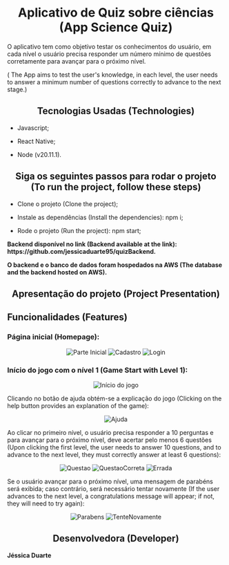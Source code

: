<h1 align="center"> Aplicativo de Quiz sobre ciências (App Science Quiz) </h1>
<p>O aplicativo tem como objetivo testar os conhecimentos do usuário, em cada nível o usuário precisa responder um número mínimo de questões corretamente para avançar para o próximo nível.</p>
<p>( The App aims to test the user's knowledge, in each level, the user needs to answer a minimum number of questions correctly to advance to the next stage.)</p>

<h2 align="center"> Tecnologias Usadas (Technologies) </h2>

- Javascript;

- React Native;

- Node  (v20.11.1).

<h2 align="center">  Siga os seguintes passos para rodar o projeto (To run the project, follow these steps) </h2>

- Clone o projeto (Clone the project);

- Instale as dependências (Install the dependencies): npm i;

- Rode o projeto (Run the project): npm start; 


<p> <strong>Backend disponível no link (Backend available at the link): https://github.com/jessicaduarte95/quizBackend. </strong> </p>
<p> <strong>O backend e o banco de dados foram hospedados na AWS (The database and the backend hosted on AWS). </strong></p>


<h2 align="center"> Apresentação do projeto (Project Presentation) </h2>

## Funcionalidades (Features)

### Página inicial (Homepage): 

<div display="flex" align="center">
  <img src="/img/foto1.png" alt="Parte Inicial"> 
  <img src="/img/foto2.png" alt="Cadastro">
  <img src="/img/foto3.png" alt="Login">
</div>

### Início do jogo com o nível 1 (Game Start with Level 1):
<div display="flex" align="center">
  <img src="/img/foto4.png" alt="Início do jogo">
</div>


<p>Clicando no botão de ajuda obtém-se a explicação do jogo (Clicking on the help button provides an explanation of the game): </p>
<div display="flex" align="center">
  <img src="/img/foto10.png" alt="Ajuda">
</div>

<p> Ao clicar no primeiro nível, o usuário precisa responder a 10 perguntas e para avançar para o próximo nível, deve acertar pelo menos 6 questões (Upon clicking the first level, the user needs to answer 10 questions, and to advance to the next level, they must correctly answer at least 6 questions): </p>
<div display="flex" align="center">
  <img src="/img/foto5.png" alt="Questao">
  <img src="/img/foto6.png" alt="QuestaoCorreta">
  <img src="/img/foto7.png" alt="Errada">
</div>

<p>Se o usuário avançar para o próximo nível, uma mensagem de parabéns será exibida; caso contrário, será necessário tentar novamente (If the user advances to the next level, a congratulations message will appear; if not, they will need to try again): </p>
<div display="flex" align="center">
  <img src="/img/foto9.png" alt="Parabens">
  <img src="/img/foto8.png" alt="TenteNovamente">
</div>

<h2 align="center"> Desenvolvedora (Developer) </h2>

<p> <strong> Jéssica Duarte </strong></p>


